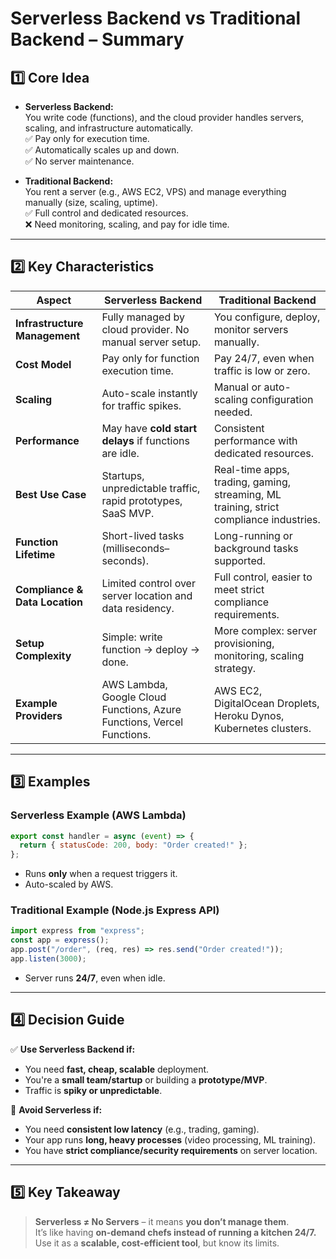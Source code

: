 
# Serverless Backend vs Traditional Backend – Summary

## 1️⃣ Core Idea

- **Serverless Backend:**  
  You write code (functions), and the cloud provider handles servers, scaling, and infrastructure automatically.  
  ✅ Pay only for execution time.  
  ✅ Automatically scales up and down.  
  ✅ No server maintenance.

- **Traditional Backend:**  
  You rent a server (e.g., AWS EC2, VPS) and manage everything manually (size, scaling, uptime).  
  ✅ Full control and dedicated resources.  
  ❌ Need monitoring, scaling, and pay for idle time.

---

## 2️⃣ Key Characteristics

| **Aspect**                     | **Serverless Backend**                                                                                         | **Traditional Backend**                                                                                 |
|--------------------------------|---------------------------------------------------------------------------------------------------------------|---------------------------------------------------------------------------------------------------------|
| **Infrastructure Management**  | Fully managed by cloud provider. No manual server setup.                                                     | You configure, deploy, monitor servers manually.                                                       |
| **Cost Model**                  | Pay only for function execution time.                                                                         | Pay 24/7, even when traffic is low or zero.                                                            |
| **Scaling**                     | Auto-scale instantly for traffic spikes.                                                                     | Manual or auto-scaling configuration needed.                                                           |
| **Performance**                 | May have **cold start delays** if functions are idle.                                                        | Consistent performance with dedicated resources.                                                        |
| **Best Use Case**               | Startups, unpredictable traffic, rapid prototypes, SaaS MVP.                                                 | Real-time apps, trading, gaming, streaming, ML training, strict compliance industries.                  |
| **Function Lifetime**           | Short-lived tasks (milliseconds–seconds).                                                                    | Long-running or background tasks supported.                                                             |
| **Compliance & Data Location**  | Limited control over server location and data residency.                                                      | Full control, easier to meet strict compliance requirements.                                            |
| **Setup Complexity**            | Simple: write function → deploy → done.                                                                      | More complex: server provisioning, monitoring, scaling strategy.                                       |
| **Example Providers**           | AWS Lambda, Google Cloud Functions, Azure Functions, Vercel Functions.                                       | AWS EC2, DigitalOcean Droplets, Heroku Dynos, Kubernetes clusters.                                      |

---

## 3️⃣ Examples

### Serverless Example (AWS Lambda)
```js
export const handler = async (event) => {
  return { statusCode: 200, body: "Order created!" };
};
```
- Runs **only** when a request triggers it.
- Auto-scaled by AWS.

### Traditional Example (Node.js Express API)
```js
import express from "express";
const app = express();
app.post("/order", (req, res) => res.send("Order created!"));
app.listen(3000);
```
- Server runs **24/7**, even when idle.

---

## 4️⃣ Decision Guide

✅ **Use Serverless Backend if:**
- You need **fast, cheap, scalable** deployment.
- You're a **small team/startup** or building a **prototype/MVP**.
- Traffic is **spiky or unpredictable**.

🚫 **Avoid Serverless if:**
- You need **consistent low latency** (e.g., trading, gaming).
- Your app runs **long, heavy processes** (video processing, ML training).
- You have **strict compliance/security requirements** on server location.

---

## 5️⃣ Key Takeaway

> **Serverless ≠ No Servers** – it means **you don’t manage them**.  
> It’s like having **on-demand chefs instead of running a kitchen 24/7.**  
> Use it as a **scalable, cost-efficient tool**, but know its limits.
